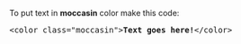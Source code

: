 To put text in <b>moccasin</b> color make this code:
<pre>&lt;color class="moccasin"&gt;<b>Text goes here!</b>&lt;/color&gt;</pre>
